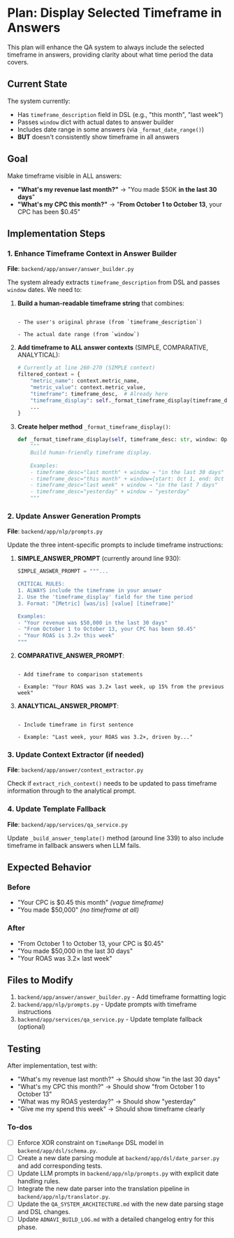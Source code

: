 <!-- 3334529e-0e11-4922-b0aa-9ee772ce6d4d 539e5e30-93d9-4929-85ed-904e8a03c311 -->
# Plan: Display Selected Timeframe in Answers

This plan will enhance the QA system to always include the selected timeframe in answers, providing clarity about what time period the data covers.

## Current State

The system currently:

- Has `timeframe_description` field in DSL (e.g., "this month", "last week")
- Passes `window` dict with actual dates to answer builder
- Includes date range in some answers (via `_format_date_range()`)
- **BUT** doesn't consistently show timeframe in all answers

## Goal

Make timeframe visible in ALL answers:

- **"What's my revenue last month?"** → "You made $50K **in the last 30 days**"
- **"What's my CPC this month?"** → "**From October 1 to October 13**, your CPC has been $0.45"

## Implementation Steps

### 1. Enhance Timeframe Context in Answer Builder

**File**: `backend/app/answer/answer_builder.py`

The system already extracts `timeframe_description` from DSL and passes `window` dates. We need to:

1. **Build a human-readable timeframe string** that combines:

                                                                                                                                                                                                - The user's original phrase (from `timeframe_description`)
                                                                                                                                                                                                - The actual date range (from `window`)

2. **Add timeframe to ALL answer contexts** (SIMPLE, COMPARATIVE, ANALYTICAL):
   ```python
   # Currently at line 260-270 (SIMPLE context)
   filtered_context = {
       "metric_name": context.metric_name,
       "metric_value": context.metric_value,
       "timeframe": timeframe_desc,  # Already here
       "timeframe_display": self._format_timeframe_display(timeframe_desc, window),  # NEW
       ...
   }
   ```

3. **Create helper method** `_format_timeframe_display()`:
   ```python
   def _format_timeframe_display(self, timeframe_desc: str, window: Optional[Dict[str, date]]) -> str:
       """
       Build human-friendly timeframe display.
       
       Examples:
       - timeframe_desc="last month" + window → "in the last 30 days"
       - timeframe_desc="this month" + window={start: Oct 1, end: Oct 13} → "from October 1 to October 13"
       - timeframe_desc="last week" + window → "in the last 7 days"
       - timeframe_desc="yesterday" + window → "yesterday"
       """
   ```


### 2. Update Answer Generation Prompts

**File**: `backend/app/nlp/prompts.py`

Update the three intent-specific prompts to include timeframe instructions:

1. **SIMPLE_ANSWER_PROMPT** (currently around line 930):
   ```python
   SIMPLE_ANSWER_PROMPT = """...
   
   CRITICAL RULES:
   1. ALWAYS include the timeframe in your answer
   2. Use the 'timeframe_display' field for the time period
   3. Format: "[Metric] [was/is] [value] [timeframe]"
   
   Examples:
   - "Your revenue was $50,000 in the last 30 days"
   - "From October 1 to October 13, your CPC has been $0.45"
   - "Your ROAS is 3.2× this week"
   """
   ```

2. **COMPARATIVE_ANSWER_PROMPT**:

                                                                                                                                                                                                - Add timeframe to comparison statements
                                                                                                                                                                                                - Example: "Your ROAS was 3.2× last week, up 15% from the previous week"

3. **ANALYTICAL_ANSWER_PROMPT**:

                                                                                                                                                                                                - Include timeframe in first sentence
                                                                                                                                                                                                - Example: "Last week, your ROAS was 3.2×, driven by..."

### 3. Update Context Extractor (if needed)

**File**: `backend/app/answer/context_extractor.py`

Check if `extract_rich_context()` needs to be updated to pass timeframe information through to the analytical prompt.

### 4. Update Template Fallback

**File**: `backend/app/services/qa_service.py`

Update `_build_answer_template()` method (around line 339) to also include timeframe in fallback answers when LLM fails.

## Expected Behavior

### Before

- "Your CPC is $0.45 this month" *(vague timeframe)*
- "You made $50,000" *(no timeframe at all)*

### After

- "From October 1 to October 13, your CPC is $0.45"
- "You made $50,000 in the last 30 days"
- "Your ROAS was 3.2× last week"

## Files to Modify

1. `backend/app/answer/answer_builder.py` - Add timeframe formatting logic
2. `backend/app/nlp/prompts.py` - Update prompts with timeframe instructions
3. `backend/app/services/qa_service.py` - Update template fallback (optional)

## Testing

After implementation, test with:

- "What's my revenue last month?" → Should show "in the last 30 days"
- "What's my CPC this month?" → Should show "from October 1 to October 13"
- "What was my ROAS yesterday?" → Should show "yesterday"
- "Give me my spend this week" → Should show timeframe clearly

### To-dos

- [ ] Enforce XOR constraint on `TimeRange` DSL model in `backend/app/dsl/schema.py`.
- [ ] Create a new date parsing module at `backend/app/dsl/date_parser.py` and add corresponding tests.
- [ ] Update LLM prompts in `backend/app/nlp/prompts.py` with explicit date handling rules.
- [ ] Integrate the new date parser into the translation pipeline in `backend/app/nlp/translator.py`.
- [ ] Update the `QA_SYSTEM_ARCHITECTURE.md` with the new date parsing stage and DSL changes.
- [ ] Update `ADNAVI_BUILD_LOG.md` with a detailed changelog entry for this phase.